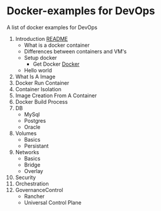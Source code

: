 # Docker-examples for DevOps
A list of docker examples for DevOps
1. Introduction [README](https://github.com/zmacmanx/docker-examples/Intro)
   * What is a docker container
   * Differences between containers and VM's
   * Setup docker
      - Get Docker [Docker](http://www.docker.com)
   * Hello world
1. What Is A Image
1. Docker Run Container
1. Container Isolation
1. Image Creation From A Container
1. Docker Build Process
1. DB
   * MySql
   * Postgres
   * Oracle
1. Volumes
   * Basics
   * Persistant
1. Networks
   * Basics
   * Bridge
   * Overlay
1. Security
1. Orchestration
1. GovernanceControl
   * Rancher
   * Universal Control Plane
